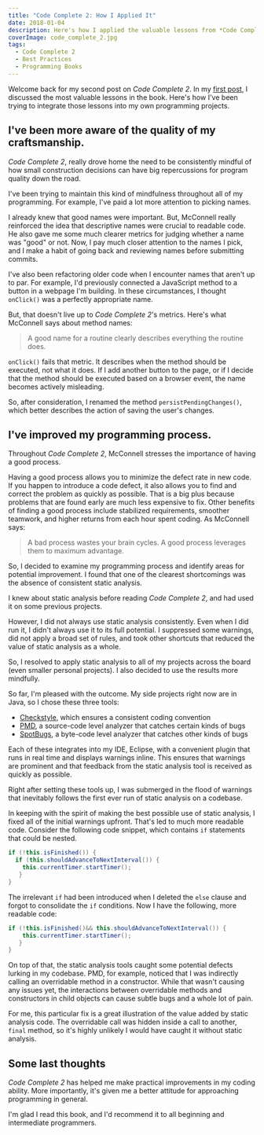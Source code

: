```yaml
---
title: "Code Complete 2: How I Applied It"
date: 2018-01-04
description: Here's how I applied the valuable lessons from *Code Complete 2* to my own programming projects.
coverImage: code_complete_2.jpg
tags:
  - Code Complete 2
  - Best Practices
  - Programming Books
---
```


Welcome back for my second post on *Code Complete 2*. In my [first post](/blogs?title=code_complete_reflections_part_one), I discussed the most valuable lessons in the book. Here's how I've been trying to integrate those lessons into my own programming projects.

## I've been more aware of the quality of my craftsmanship.

*Code Complete 2*, really drove home the need to be consistently mindful of how small construction decisions can have big repercussions for program quality down the road.

I've been trying to maintain this kind of mindfulness throughout all of my programming. For example, I've paid a lot more attention to picking names.

I already knew that good names were important. But, McConnell really reinforced the idea that descriptive names were crucial to readable code. He also gave me some much clearer metrics for judging whether a name was "good" or not. Now, I pay much closer attention to the names I pick, and I make a habit of going back and reviewing names before submitting commits.

I've also been refactoring older code when I encounter names that aren't up to par. For example, I'd previously connected a JavaScript method to a button in a webpage I'm building. In these circumstances, I thought `onClick()` was a perfectly appropriate name.

But, that doesn't live up to *Code Complete 2*'s metrics. Here's what McConnell says about method names:

> A good name for a routine clearly describes everything the routine does.

`onClick()` fails that metric. It describes when the method should be executed, not what it does. If I add another button to the page, or if I decide that the method should be executed based on a browser event, the name becomes actively misleading.

So, after consideration, I renamed the method `persistPendingChanges()`, which better describes the action of saving the user's changes.

## I've improved my programming process.

Throughout *Code Complete 2*, McConnell stresses the importance of having a good process.

Having a good process allows you to minimize the defect rate in new code. If you happen to introduce a code defect, it also allows you to find and correct the problem as quickly as possible. That is a big plus because problems that are found early are much less expensive to fix. Other benefits of finding a good process include stabilized requirements, smoother teamwork, and higher returns from each hour spent coding. As McConnell says:

> A bad process wastes your brain cycles. A good process leverages them to maximum advantage.

So, I decided to examine my programming process and identify areas for potential improvement. I found that one of the clearest shortcomings was the absence of consistent static analysis.

I knew about static analysis before reading *Code Complete 2*, and had used it on some previous projects.

However, I did not always use static analysis consistently. Even when I did run it, I didn't always use it to its full potential. I suppressed some warnings, did not apply a broad set of rules, and took other shortcuts that reduced the value of static analysis as a whole.

So, I resolved to apply static analysis to all of my projects across the board (even smaller personal projects). I also decided to use the results more mindfully.

So far, I'm pleased with the outcome. My side projects right now are in Java, so I chose these three tools:

- [Checkstyle](http://checkstyle.sourceforge.net/), which ensures a consistent coding convention
- [PMD](https://pmd.github.io/), a source-code level analyzer that catches certain kinds of bugs
- [SpotBugs](https://spotbugs.github.io/), a byte-code level analyzer that catches other kinds of bugs

Each of these integrates into my IDE, Eclipse, with a convenient plugin that runs in real time and displays warnings inline. This ensures that warnings are prominent and that feedback from the static analysis tool is received as quickly as possible.

Right after setting these tools up, I was submerged in the flood of warnings that inevitably follows the first ever run of static analysis on a codebase.

In keeping with the spirit of making the best possible use of static analysis, I fixed all of the initial warnings upfront. That's led to much more readable code. Consider the following code snippet, which contains `if` statements that could be nested.

```java
if (!this.isFinished()) {
  if (this.shouldAdvanceToNextInterval()) {
    this.currentTimer.startTimer();
   }
}

```

The irrelevant `if` had been introduced when I deleted the `else` clause and forgot to consolidate the `if` conditions. Now I have the following, more readable code:

```java
if (!this.isFinished()&& this.shouldAdvanceToNextInterval()) {
    this.currentTimer.startTimer();
   }
}

```

On top of that, the static analysis tools caught some potential defects lurking in my codebase. PMD, for example, noticed that I was indirectly calling an overridable method in a constructor. While that wasn't causing any issues yet, the interactions between overridable methods and constructors in child objects can cause subtle bugs and a whole lot of pain.

For me, this particular fix is a great illustration of the value added by static analysis code. The overridable call was hidden inside a call to another, `final` method, so it's highly unlikely I would have caught it without static analysis.

## Some last thoughts

*Code Complete 2* has helped me make practical improvements in my coding ability. More importantly, it's given me a better attitude for approaching programming in general.

I'm glad I read this book, and I'd recommend it to all beginning and intermediate programmers.
